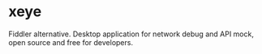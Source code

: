 # xeye
Fiddler alternative. Desktop application for network debug and API mock, open source and free for developers. 
